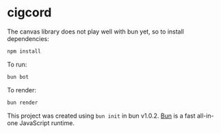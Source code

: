 # cigcord

The canvas library does not play well with bun yet, so to install dependencies:

```bash
npm install
```

To run:

```bash
bun bot
```

To render:

```bash
bun render
```

This project was created using `bun init` in bun v1.0.2. [Bun](https://bun.sh) is a fast all-in-one JavaScript runtime.
